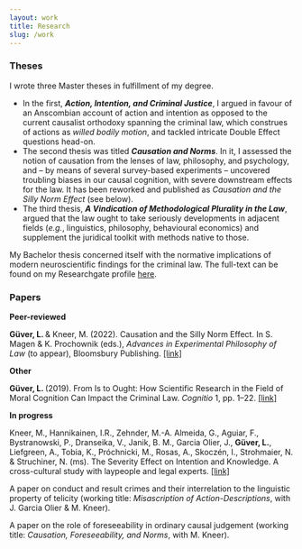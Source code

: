 ```yaml
---
layout: work
title: Research
slug: /work
---
```

### Theses

<p align="justify"> I wrote three Master theses in fulfillment of my degree. <ul>
  <li>In the first, <b><i>Action, Intention, and Criminal Justice</i></b>, I argued in favour of an Anscombian account of action and intention as opposed to the current causalist orthodoxy spanning the criminal law, which construes of actions as <i>willed bodily motion</i>, and tackled intricate Double Effect questions head-on. </li>
  <li>The second thesis was titled <b><i>Causation and Norms</i></b>. In it, I assessed the notion of causation from the lenses of law, philosophy, and psychology, and – by means of several survey-based experiments – uncovered troubling biases in our causal cognition, with severe downstream effects for the law. It has been reworked and published as <i>Causation and the Silly Norm Effect</i> (see below).</li> 
  <li>The third thesis, <b><i>A Vindication of Methodological Plurality in the Law</i></b>, argued that the law ought to take seriously developments in adjacent fields (<i>e.g.</i>, linguistics, philosophy, behavioural economics) and supplement the juridical toolkit with methods native to those.  </li> 
</ul> 
My Bachelor thesis concerned itself with the normative implications of modern neuroscientific findings for the criminal law. The full-text can be found on my Researchgate profile <a href="https://www.researchgate.net/publication/336839623_From_Is_to_Ought_How_Scientific_Research_in_the_Field_of_Moral_Cognition_Can_Impact_the_Criminal_Law"> here</a>.</p>  




### Papers

<b>Peer-reviewed</b>

<b>Güver, L. </b> & Kneer, M. (2022). Causation and the Silly Norm Effect. In S. Magen & K. Prochownik (eds.), <i>Advances in Experimental Philosophy of Law</i> (to appear), Bloomsbury Publishing. <a href="https://philpapers.org/rec/GVECAT"> [link]</a>

<b>Other</b>
<b>Güver, L. </b> (2019). From Is to Ought: How Scientific Research in the Field of Moral Cognition Can Impact the Criminal Law. <i>Cognitio</i> 1, pp. 1–22. <a href="https://zenodo.org/record/3463203"> [link]</a>

<b> In progress </b>

Kneer, M., Hannikainen, I.R., Zehnder, M.-A. Almeida, G., Aguiar, F., Bystranowski, P., Dranseika, V., Janik, B. M., Garcia Olier, J., <b>Güver, L.</b>, Liefgreen, A., Tobia, K., Próchnicki, M., Rosas, A., Skoczén, I., Strohmaier, N. & Struchiner, N. (ms). The Severity Effect on Intention and Knowledge. A cross-cultural study with laypeople and legal experts. <a href="https://www.researchgate.net/publication/358248393_The_Severity_Effect_on_Intention_and_Knowledge_A_cross-cultural_study_with_laypeople_and_legal_experts"> [link]</a>
 
A paper on conduct and result crimes and their interrelation to the linguistic property of telicity (working title: <i>Misascription of Action-Descriptions</i>, with J. Garcia Olier & M. Kneer).

A paper on the role of foreseeability in ordinary causal judgement (working title: <i>Causation, Foreseeability, and Norms</i>, with M. Kneer).